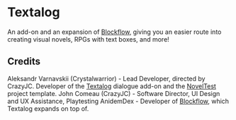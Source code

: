 # Textalog
An add-on and an expansion of [Blockflow](https://github.com/AnidemDex/Blockflow), giving you an easier route into creating visual novels, RPGs with text boxes, and more!

## Credits
Aleksandr Varnavskii (Crystalwarrior) - Lead Developer, directed by CrazyJC. Developer of the [Textalog](https://github.com/Crystalwarrior/textalog) dialogue add-on and the [NovelTest](https://github.com/Crystalwarrior/NovelTest) project template.
John Comeau (CrazyJC) - Software Director, UI Design and UX Assistance, Playtesting
AnidemDex - Developer of [Blockflow](https://github.com/AnidemDex/Blockflow), which Textalog expands on top of.

